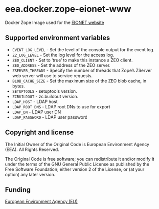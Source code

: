 # eea.docker.zope-eionet-www

Docker Zope Image used for the [EIONET website](http://eionet.europa.eu)


## Supported environment variables

* `EVENT_LOG_LEVEL` - Set the level of the console output for the event log.
* `Z2_LOG_LEVEL` - Set the log level for the access log.
* `ZEO_CLIENT` - Set to ‘true’ to make this instance a ZEO client.
* `ZEO_ADDRESS` - Set the address of the ZEO server.
* `ZSERVER_THREADS` - Specify the number of threads that Zope’s ZServer web server will use to service requests.
* `BLOB_CACHE_SIZE` - Set the maximum size of the ZEO blob cache, in bytes.
* `SETUPTOOLS` - setuptools version.
* `ZCBUILDOUT` - zc.buildout version.
* `LDAP_HOST` - LDAP host
* `LDAP_ROOT_DNS` - LDAP root DNs to use for export
* `LDAP_DN` - LDAP user DN 
* `LDAP_PASSWORD` - LDAP user password


## Copyright and license

The Initial Owner of the Original Code is European Environment Agency (EEA).
All Rights Reserved.

The Original Code is free software;
you can redistribute it and/or modify it under the terms of the GNU
General Public License as published by the Free Software Foundation;
either version 2 of the License, or (at your option) any later
version.

## Funding

[European Environment Agency (EU)](http://eea.europa.eu)
